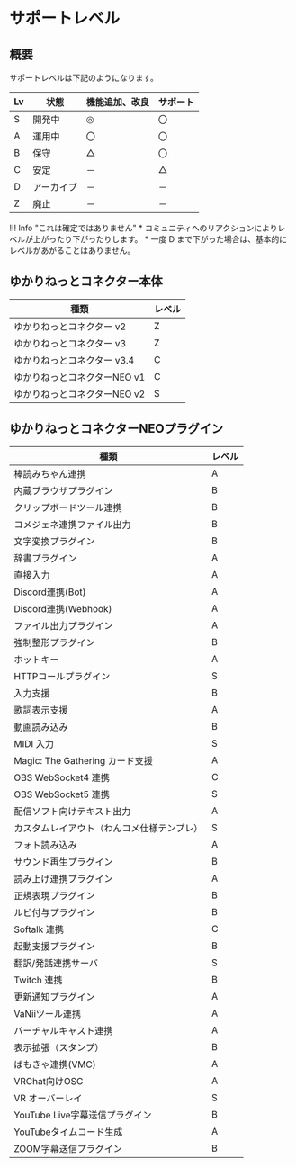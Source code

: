 # サポートレベル

## 概要

サポートレベルは下記のようになります。

|Lv   |状態|機能追加、改良|サポート|
|-----|----|------|----|
| S | 開発中|◎|〇|
| A | 運用中|〇|〇|
| B | 保守|△|〇|
| C | 安定|－|△|
| D | アーカイブ|－|－|
| Z | 廃止|－|－|

!!! Info "これは確定ではありません"
    * コミュニティへのリアクションによりレベルが上がったり下がったりします。
    * 一度 D まで下がった場合は、基本的にレベルがあがることはありません。

## ゆかりねっとコネクター本体

|種類|レベル|
|-----|------|
|ゆかりねっとコネクター v2|Z|
|ゆかりねっとコネクター v3|Z|
|ゆかりねっとコネクター v3.4|C|
|ゆかりねっとコネクターNEO v1|C|
|ゆかりねっとコネクターNEO v2|S|

## ゆかりねっとコネクターNEOプラグイン

|種類|レベル|
|-----|------|
|棒読みちゃん連携|A|
|内蔵ブラウザプラグイン |B|
|クリップボードツール連携 |B|
|コメジェネ連携ファイル出力 |B|
|文字変換プラグイン |B|
|辞書プラグイン |A|
|直接入力|A|
|Discord連携(Bot)|A|
|Discord連携(Webhook) |A|
|ファイル出力プラグイン |A|
|強制整形プラグイン|B|
|ホットキー |A|
|HTTPコールプラグイン |S|
|入力支援 |B|
|歌詞表示支援 |A|
|動画読み込み |B|
|MIDI 入力 |S|
|Magic: The Gathering カード支援 |A|
|OBS WebSocket4 連携 |C|
|OBS WebSocket5 連携 |S|
|配信ソフト向けテキスト出力 |A|
|カスタムレイアウト（わんコメ仕様テンプレ）|S|
|フォト読み込み|A|
|サウンド再生プラグイン |B|
|読み上げ連携プラグイン |A|
|正規表現プラグイン |B|
|ルビ付与プラグイン |B|
|Softalk 連携 |C|
|起動支援プラグイン |B|
|翻訳/発話連携サーバ |S|
|Twitch 連携 |B|
|更新通知プラグイン |A|
|VaNiiツール連携 |A|
|バーチャルキャスト連携 |A|
|表示拡張（スタンプ） |B|
|ばもきゃ連携(VMC) |A|
|VRChat向けOSC |A|
|VR オーバーレイ |S|
|YouTube Live字幕送信プラグイン |B|
|YouTubeタイムコード生成 |A|
|ZOOM字幕送信プラグイン |B|

